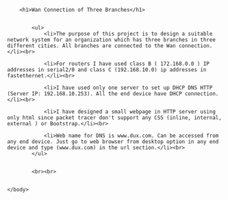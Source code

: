 <!DOCTYPE html>
<html>
	<body>

		<h1>Wan Connection of Three Branches</h1>


			<ul>
 				<li>The purpose of this project is to design a suitable network system for an organization which has three branches in three different cities. All branches are connected to the Wan connection.</li><br>
 
				<li>For routers I have used class B ( 172.168.0.0 ) IP addresses in serial2/0 and class C (192.168.10.0) ip addresses in fastethernet.</li><br>
 
				<li>I have used only one server to set up DHCP DNS HTTP (Server IP: 192.168.10.253). All the end device have DHCP connection.</li><br>
 				
 				<li>I have designed a small webpage in HTTP server using only html since packet tracer don't support any CSS (inline, internal, external ) or Bootstrap.</li><br>
  				
  				<li>Web name for DNS is www.dux.com. Can be accessed from any end device. Just go to web browser from desktop option in any end device and type (www.dux.com) in the url section.</li><br>
  			</ul>


			<br><br>
		

	</body>
</html>